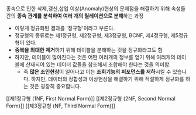 종속으로 인한 삭제,갱신,삽입 이상(Anomaly)현상의 문제점을 해결하기 위해 속성들 간의 **종속 관계를 분석하여 여러 개의 릴레이션으로 분해**하는 과정

* 이렇게 정규화된 결과를 '정규형'이라고 부른다.
* 정규형의 종류로는 제1정규형, 제2정규형, 제3정규형, BCNF, 제4정규형, 제5정규형이 있다.
* **중복을 최대한 제거**하기 위해 테이블을 분해하는 것을 정규화라고도 함
* 하지만, 테이블이 많아진다는 것은 어떤 여러개의 정보를 얻기 위해 여러개의 테이블에 산재되어 있는 데이터 값들을 참조해서 조합해야 한다는 것을 의미함.
	* 즉 **많은 조인현상**이 일어나고 이는 **조회기능의 퍼포먼스를 저하**시킬 수 있습니다. 하지만, 데이터의 정합성과 이상현상을 해결하기 위해 적절하게 정규화를 하는 것은 굉장히 중요합니다.

[[제1정규형 (1NF, First Normal Form)]]
[[제2정규형 (2NF, Second Normal Form)]]
[[제3정규형 (NF, Third Normal Form)]]